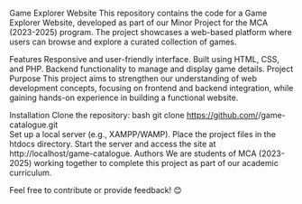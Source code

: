 Game Explorer Website
This repository contains the code for a Game Explorer Website, developed as part of our Minor Project for the MCA (2023-2025) program. The project showcases a web-based platform where users can browse and explore a curated collection of games.

Features
Responsive and user-friendly interface.
Built using HTML, CSS, and PHP.
Backend functionality to manage and display game details.
Project Purpose
This project aims to strengthen our understanding of web development concepts, focusing on frontend and backend integration, while gaining hands-on experience in building a functional website.

Installation
Clone the repository:
bash
git clone https://github.com/<your-username>/game-catalogue.git  
Set up a local server (e.g., XAMPP/WAMP).
Place the project files in the htdocs directory.
Start the server and access the site at http://localhost/game-catalogue.
Authors
We are students of MCA (2023-2025) working together to complete this project as part of our academic curriculum.

Feel free to contribute or provide feedback! 😊
